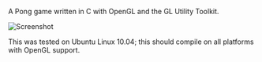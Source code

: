 A Pong game written in C with OpenGL and the GL Utility Toolkit.

![Screenshot](http://i.imgur.com/a9mi9.png)

This was tested on Ubuntu Linux 10.04; this should compile on all platforms with OpenGL support.
